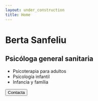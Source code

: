 ```yaml
---
layout: under_construction
title: Home
---
```


<h1>Berta Sanfeliu</h1>
<h2>Psicóloga general sanitaria</h2>
<ul>
	<li>Psicoterapia para adultos</li>
	<li>Psicología infantil</li>
	<li>Infancia y família</li>
</ul>
<a href="/contact"><button class="mt-4 p-2 text-white bg-purple-300 bg-opacity-50">Contacta</button></a>